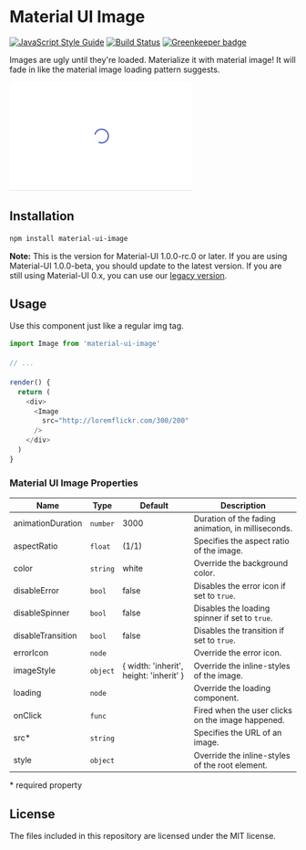 # Material UI Image
[![JavaScript Style Guide](https://img.shields.io/badge/code_style-standard-brightgreen.svg)](https://standardjs.com)
[![Build Status](https://travis-ci.org/TeamWertarbyte/material-ui-image.svg?branch=master)](https://travis-ci.org/TeamWertarbyte/material-ui-image)
[![Greenkeeper badge](https://badges.greenkeeper.io/TeamWertarbyte/material-ui-image.svg)](https://greenkeeper.io/)

Images are ugly until they're loaded. Materialize it with material image! It will fade in like the material image loading pattern suggests.

![Example](demo.gif)

## Installation

```sh
npm install material-ui-image
```

**Note:** This is the version for Material-UI 1.0.0-rc.0 or later. If you are using Material-UI 1.0.0-beta, you should update to the latest version. If you are still using Material-UI 0.x, you can use our [legacy version][legacy].

## Usage

Use this component just like a regular img tag.

```js
import Image from 'material-ui-image'

// ...

render() {
  return (
    <div>
      <Image
        src="http://loremflickr.com/300/200"
      />
    </div>
  )
}
```

### Material UI Image Properties

|Name              |Type        |Default                                   |Description
|------------------|------------|------------------------------------------|--------------------------------
|animationDuration | `number`   | 3000                                     | Duration of the fading animation, in milliseconds.
|aspectRatio       | `float`    | (1/1)                                    | Specifies the aspect ratio of the image.
|color             | `string`   | white                                    | Override the background color.
|disableError      | `bool`     | false                                    | Disables the error icon if set to `true`.
|disableSpinner    | `bool`     | false                                    | Disables the loading spinner if set to `true`.
|disableTransition | `bool`     | false                                    | Disables the transition if set to `true`.
|errorIcon         | `node`     | <BrokenImage />                          | Override the error icon.
|imageStyle        | `object`   | { width: 'inherit', height: 'inherit' }  | Override the inline-styles of the image.
|loading           | `node`     | <CircularProgress size={48} />           | Override the loading component.
|onClick           | `func`     |                                          | Fired when the user clicks on the image happened.
|src*              | `string`   |                                          | Specifies the URL of an image.
|style             | `object`   |                                          | Override the inline-styles of the root element.

\* required property

## License

The files included in this repository are licensed under the MIT license.

[legacy]: https://github.com/TeamWertarbyte/material-ui-image/tree/legacy
